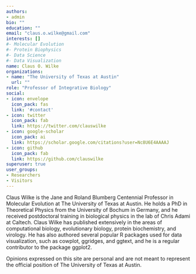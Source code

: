 ```yaml
---
authors:
- admin
bio: ""
education: ""
email: "claus.o.wilke@gmail.com"
interests: []
#- Molecular Evolution
#- Protein Biophysics
#- Data Science
#- Data Visualization
name: Claus O. Wilke
organizations:
- name: "The University of Texas at Austin"
  url: ""
role: "Professor of Integrative Biology"
social:
- icon: envelope
  icon_pack: fas
  link: '#contact'
- icon: twitter
  icon_pack: fab
  link: https://twitter.com/clauswilke
- icon: google-scholar
  icon_pack: ai
  link: https://scholar.google.com/citations?user=Nc8U6E4AAAAJ
- icon: github
  icon_pack: fab
  link: https://github.com/clauswilke
superuser: true
user_groups:
- Researchers
- Visitors
---
```



Claus Wilke is the Jane and Roland Blumberg Centennial Professor in Molecular Evolution at The University of Texas at Austin. He holds a PhD in Theoretical Physics from the University of Bochum in Germany, and he received postdoctoral training in biological physics in the lab of Chris Adami at Caltech. Claus Wilke has published extensively in the areas of computational biology, evolutionary biology, protein biochemistry, and virology. He has also authored several popular R packages used for data visualization, such as cowplot, ggridges, and ggtext, and he is a regular contributor to the package ggplot2.

Opinions expressed on this site are personal and are not meant to represent the official position of The University of Texas at Austin.
